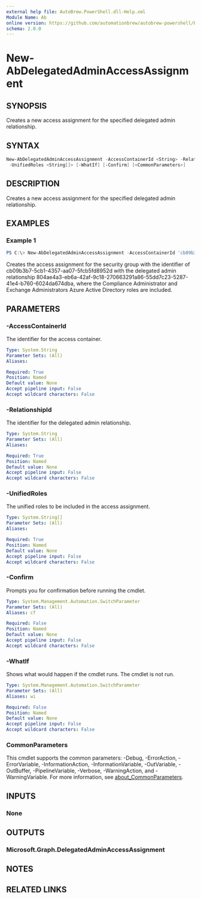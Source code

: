```yaml
---
external help file: AutoBrew.PowerShell.dll-Help.xml
Module Name: Ab
online version: https://github.com/automationbrew/autobrew-powershell/blob/main/docs/help/New-AbDelegatedAdminAccessAssignment.md
schema: 2.0.0
---
```


# New-AbDelegatedAdminAccessAssignment

## SYNOPSIS

Creates a new access assignment for the specified delegated admin relationship.

## SYNTAX

```powershell
New-AbDelegatedAdminAccessAssignment -AccessContainerId <String> -RelationshipId <String>
 -UnifiedRoles <String[]> [-WhatIf] [-Confirm] [<CommonParameters>]
```

## DESCRIPTION

Creates a new access assignment for the specified delegated admin relationship.

## EXAMPLES

### Example 1

```powershell
PS C:\> New-AbDelegatedAdminAccessAssignment -AccessContainerId 'cb09b3b7-5cb1-4357-aa07-5fcb5fd8952d' -RelationshipId '804ae4a3-eb6a-42af-9c18-270663291a86-55dd7c23-5287-41e4-b760-6024da674dba' -UnifiedRoles @('17315797-102d-40b4-93e0-432062caca18','29232cdf-9323-42fd-ade2-1d097af3e4de')
```

Creates the access assignment for the security group with the identifier of cb09b3b7-5cb1-4357-aa07-5fcb5fd8952d with the delegated admin relationship 804ae4a3-eb6a-42af-9c18-270663291a86-55dd7c23-5287-41e4-b760-6024da674dba, where the Compliance Administrator and Exchange Administrators Azure Active Directory roles are included.

## PARAMETERS

### -AccessContainerId

The identifier for the access container.

```yaml
Type: System.String
Parameter Sets: (All)
Aliases:

Required: True
Position: Named
Default value: None
Accept pipeline input: False
Accept wildcard characters: False
```

### -RelationshipId

The identifier for the delegated admin relationship.

```yaml
Type: System.String
Parameter Sets: (All)
Aliases:

Required: True
Position: Named
Default value: None
Accept pipeline input: False
Accept wildcard characters: False
```

### -UnifiedRoles

The unified roles to be included in the access assignment.

```yaml
Type: System.String[]
Parameter Sets: (All)
Aliases:

Required: True
Position: Named
Default value: None
Accept pipeline input: False
Accept wildcard characters: False
```

### -Confirm

Prompts you for confirmation before running the cmdlet.

```yaml
Type: System.Management.Automation.SwitchParameter
Parameter Sets: (All)
Aliases: cf

Required: False
Position: Named
Default value: None
Accept pipeline input: False
Accept wildcard characters: False
```

### -WhatIf

Shows what would happen if the cmdlet runs. The cmdlet is not run.

```yaml
Type: System.Management.Automation.SwitchParameter
Parameter Sets: (All)
Aliases: wi

Required: False
Position: Named
Default value: None
Accept pipeline input: False
Accept wildcard characters: False
```

### CommonParameters

This cmdlet supports the common parameters: -Debug, -ErrorAction, -ErrorVariable, -InformationAction, -InformationVariable, -OutVariable, -OutBuffer, -PipelineVariable, -Verbose, -WarningAction, and -WarningVariable. For more information, see [about_CommonParameters](http://go.microsoft.com/fwlink/?LinkID=113216).

## INPUTS

### None

## OUTPUTS

### Microsoft.Graph.DelegatedAdminAccessAssignment

## NOTES

## RELATED LINKS
